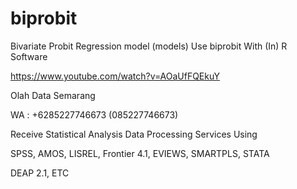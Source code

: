 # biprobit
Bivariate Probit Regression model (models) Use biprobit With (In) R Software

https://www.youtube.com/watch?v=AOaUfFQEkuY

Olah Data Semarang

WA : +6285227746673 (085227746673)

Receive Statistical Analysis Data Processing Services Using

SPSS, AMOS, LISREL, Frontier 4.1, EVIEWS, SMARTPLS, STATA

DEAP 2.1, ETC
